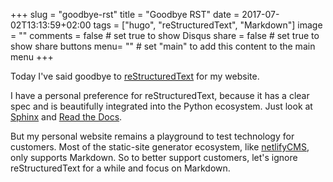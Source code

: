 +++
slug = "goodbye-rst"
title = "Goodbye RST"
date = 2017-07-02T13:13:59+02:00
tags = ["hugo", "reStructuredText", "Markdown"]
image = ""
comments = false	# set true to show Disqus
share = false	    # set true to show share buttons
menu= ""		    # set "main" to add this content to the main menu
+++

Today I've said goodbye to
[reStructuredText](http://docutils.sourceforge.net/rst.html) for my website.

I have a personal preference for reStructuredText, because it has a clear spec
and is beautifully integrated into the Python ecosystem. Just look at
[Sphinx](http://www.sphinx-doc.org/) and [Read the
Docs](https://readthedocs.org/).

But my personal website remains a playground to test technology for customers.
Most of the static-site generator ecosystem, like
[netlifyCMS](https://www.netlifycms.org/), only supports Markdown. So
to better support customers, let's ignore reStructuredText for a while and
focus on Markdown.
<!--more-->
